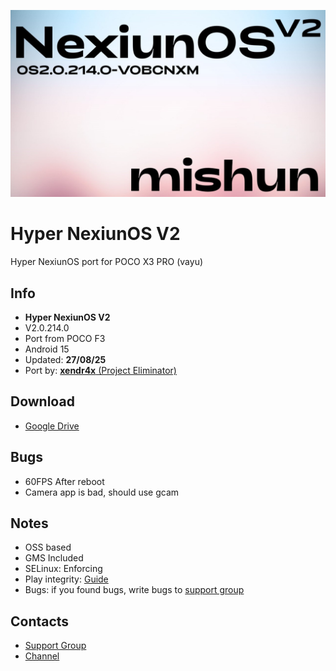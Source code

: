 ![Logo](HyperNexiunV2.jpg)

# Hyper NexiunOS V2
Hyper NexiunOS port for POCO X3 PRO (vayu)

## Info
- **Hyper NexiunOS V2**
- V2.0.214.0
- Port from POCO F3
- Android 15
- Updated: **27/08/25**
- Port by: [**xendr4x** (Project Eliminator)](https://t.me/project_eliminator)

## Download
- [Google Drive](https://drive.google.com/file/d/1Dr5HjsYwwylSde3zdSrjMrwFI8kLGIKd/view?usp=sharing)

## Bugs
- 60FPS After reboot
- Camera app is bad, should use gcam

## Notes
- OSS based
- GMS Included
- SELinux: Enforcing
- Play integrity: [Guide](https://t.me/HyperAliothPort/20)
- Bugs: if you found bugs, write bugs to [support group](https://t.me/pe_support)

## Contacts
- [Support Group](https://t.me/pe_support)
- [Channel](https://t.me/project_eliminator)

